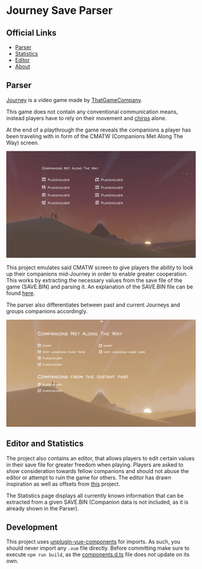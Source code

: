 # Journey Save Parser


## Official Links
<ul>
	<li><a href="https://journey.coldknife2.ninja/">Parser</a></li>
	<li><a href="https://journey.coldknife2.ninja/stats/">Statistics</a></li>
	<li><a href="https://journey.coldknife2.ninja/editor/">Editor</a></li>
	<li><a href="https://journey.coldknife2.ninja/about/">About</a></li>
</ul>

## Parser

[Journey](https://thatgamecompany.com/journey/) is a video game made by [ThatGameCompany](https://thatgamecompany.com/).

This game does not contain any conventional communication means, instead players have to rely on their movement and [chirps](https://journey.fandom.com/wiki/Chirp) alone. 

At the end of a playthrough the game reveals the companions a player has been traveling with in form of the CMATW (Companions Met Along The Way) screen.

![imageOfTheCmatwScreen](./visualGuide.png)

This project emulates said CMATW screen to give players the ability to look up their companions mid-Journey in order to enable greater cooperation.
This works by extracting the necessary values from the save file of the game (SAVE.BIN) and parsing it. An explanation of the SAVE.BIN file can be found [here](https://journey.fandom.com/wiki/Guide:_PC_version_-_Companions_Met_Along_the_Way_Problems#Steam_-_SAVE.BIN).

The parser also differentiates between past and current Journeys and groups companions accordingly.

![CMATW project](./cmatw.png)

## Editor and Statistics

The project also contains an editor, that allows players to edit certain values in their save file for greater freedom when playing. Players are asked to show consideration towards fellow companions and should not abuse the editor or attempt to ruin the game for others.
The editor has drawn inspiration as well as offsets from [this](https://github.com/zackmichaels5/Journey-Save-Editor) project.

The Statistics page displays all currently known information that can be extracted from a given SAVE.BIN (Companion data is not included, as it is already shown in the Parser).

## Development

This project uses [unplugin-vue-components](https://www.npmjs.com/package/unplugin-vue-components) for imports. As such, you should never import any `.vue` file directly. Before committing make sure to execute `npm run build`, as the [components.d.ts](/components.d.ts) file does not update on its own.